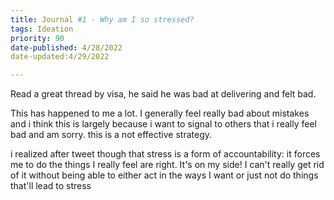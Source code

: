 ```yaml
---
title: Journal #1 - Why am I so stressed?
tags: Ideation
priority: 90
date-published: 4/28/2022
date-updated:4/29/2022

---
```




Read a great thread by visa, he said he was bad at delivering and felt bad. 

This has happened to me a lot. I generally feel really bad about mistakes and i think this is largely because i want to signal to others that i really feel bad and am sorry. this is a not effective strategy. 

i realized after tweet though that stress is a form of accountability: it forces me to do the things I really feel are right. It's on my side! I can't really get rid of it without being able to either act in the ways I want or just not do things that'll lead to stress

